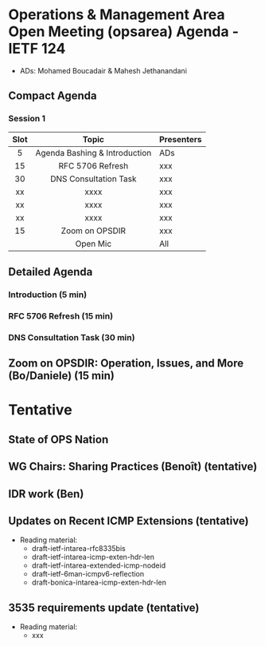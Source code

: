 # Operations & Management Area Open Meeting (opsarea) Agenda - IETF 124

* ADs: Mohamed Boucadair & Mahesh Jethanandani

## Compact Agenda

### Session 1

| Slot        | Topic                                                     | Presenters   |
|:-----------:|:---------------------------------------------------------:|:-------------|
| 5           | Agenda Bashing & Introduction                             | ADs          |
| 15          | RFC 5706 Refresh                                          | xxx          |
| 30          | DNS Consultation Task                                     | xxx          |
| xx          | xxxx                                                      | xxx          |
| xx          | xxxx                                                      | xxx          |
| xx          | xxxx                                                      | xxx          |
| 15          | Zoom on OPSDIR                                            | xxx          |
|             | Open Mic                                                  | All          |

## Detailed Agenda

### Introduction (5 min)

### RFC 5706 Refresh (15 min)

### DNS Consultation Task (30 min)

## Zoom on OPSDIR: Operation, Issues, and More (Bo/Daniele) (15 min)

# Tentative

## State of OPS Nation

## WG Chairs: Sharing Practices (Benoît) (tentative)

## IDR work (Ben)
    
## Updates on Recent ICMP Extensions  (tentative)

* Reading material:
   + draft-ietf-intarea-rfc8335bis
   + draft-ietf-intarea-icmp-exten-hdr-len
   + draft-ietf-intarea-extended-icmp-nodeid
   + draft-ietf-6man-icmpv6-reflection
   + draft-bonica-intarea-icmp-exten-hdr-len

## 3535 requirements update (tentative)

* Reading material:
   + xxx
